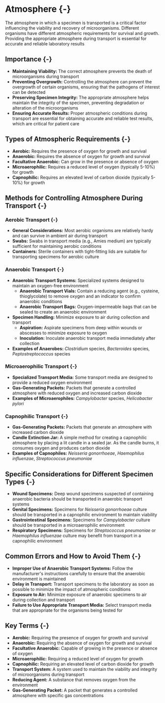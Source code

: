 # Atmosphere {-}

The atmosphere in which a specimen is transported is a critical factor influencing the viability and recovery of microorganisms. Different organisms have different atmospheric requirements for survival and growth. Providing the appropriate atmosphere during transport is essential for accurate and reliable laboratory results

## **Importance** {-}

*   **Maintaining Viability:** The correct atmosphere prevents the death of microorganisms during transport
*   **Preventing Overgrowth:** Controlling the atmosphere can prevent the overgrowth of certain organisms, ensuring that the pathogens of interest can be detected
*   **Preserving Specimen Integrity:** The appropriate atmosphere helps maintain the integrity of the specimen, preventing degradation or alteration of the microorganisms
*   **Ensuring Accurate Results:** Proper atmospheric conditions during transport are essential for obtaining accurate and reliable test results, which are critical for patient care

## **Types of Atmospheric Requirements** {-}

*   **Aerobic:** Requires the presence of oxygen for growth and survival
*   **Anaerobic:** Requires the absence of oxygen for growth and survival
*   **Facultative Anaerobic:** Can grow in the presence or absence of oxygen
*   **Microaerophilic:** Requires a reduced level of oxygen (typically 5-10%) for growth
*   **Capnophilic:** Requires an elevated level of carbon dioxide (typically 5-10%) for growth

## **Methods for Controlling Atmosphere During Transport** {-}

### **Aerobic Transport** {-}

*   **General Considerations:** Most aerobic organisms are relatively hardy and can survive in ambient air during transport
*   **Swabs:** Swabs in transport media (e.g., Amies medium) are typically sufficient for maintaining aerobic conditions
*   **Containers:** Sterile containers with tight-fitting lids are suitable for transporting specimens for aerobic culture

### **Anaerobic Transport** {-}

*   **Anaerobic Transport Systems:** Specialized systems designed to maintain an oxygen-free environment
    *   **Anaerobic Transport Vials:** Contain a reducing agent (e.g., cysteine, thioglycolate) to remove oxygen and an indicator to confirm anaerobic conditions
    *   **Anaerobic Transport Bags:** Oxygen-impermeable bags that can be sealed to create an anaerobic environment
*   **Specimen Handling:** Minimize exposure to air during collection and transport
    *   **Aspiration:** Aspirate specimens from deep within wounds or abscesses to minimize exposure to oxygen
    *   **Inoculation:** Inoculate anaerobic transport media immediately after collection
*   **Examples of Anaerobes:** *Clostridium* species, *Bacteroides* species, *Peptostreptococcus* species

### **Microaerophilic Transport** {-}

*   **Specialized Transport Media:** Some transport media are designed to provide a reduced oxygen environment
*   **Gas-Generating Packets:** Packets that generate a controlled atmosphere with reduced oxygen and increased carbon dioxide
*   **Examples of Microaerophiles:** *Campylobacter* species, *Helicobacter pylori*

### **Capnophilic Transport** {-}

*   **Gas-Generating Packets:** Packets that generate an atmosphere with increased carbon dioxide
*   **Candle Extinction Jar:** A simple method for creating a capnophilic atmosphere by placing a lit candle in a sealed jar. As the candle burns, it consumes oxygen and produces carbon dioxide
*   **Examples of Capnophiles:** *Neisseria gonorrhoeae*, *Haemophilus influenzae*, *Streptococcus pneumoniae*

## **Specific Considerations for Different Specimen Types** {-}

*   **Wound Specimens:** Deep wound specimens suspected of containing anaerobic bacteria should be transported in anaerobic transport systems
*   **Genital Specimens:** Specimens for *Neisseria gonorrhoeae* culture should be transported in a capnophilic environment to maintain viability
*   **Gastrointestinal Specimens:** Specimens for *Campylobacter* culture should be transported in a microaerophilic environment
*   **Respiratory Specimens:** Specimens for *Streptococcus pneumoniae* or *Haemophilus influenzae* culture may benefit from transport in a capnophilic environment

## **Common Errors and How to Avoid Them** {-}

*   **Improper Use of Anaerobic Transport Systems:** Follow the manufacturer's instructions carefully to ensure that the anaerobic environment is maintained
*   **Delay in Transport:** Transport specimens to the laboratory as soon as possible to minimize the impact of atmospheric conditions
*   **Exposure to Air:** Minimize exposure of anaerobic specimens to air during collection and transport
*   **Failure to Use Appropriate Transport Media:** Select transport media that are appropriate for the organisms being tested for

## **Key Terms** {-}

*   **Aerobic:** Requiring the presence of oxygen for growth and survival
*   **Anaerobic:** Requiring the absence of oxygen for growth and survival
*   **Facultative Anaerobic:** Capable of growing in the presence or absence of oxygen
*   **Microaerophilic:** Requiring a reduced level of oxygen for growth
*   **Capnophilic:** Requiring an elevated level of carbon dioxide for growth
*   **Transport System:** A system used to maintain the viability and integrity of microorganisms during transport
*   **Reducing Agent:** A substance that removes oxygen from the environment
*   **Gas-Generating Packet:** A packet that generates a controlled atmosphere with specific gas concentrations
